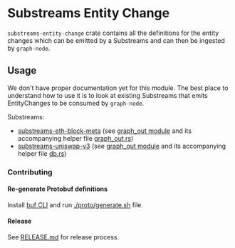 # Substreams Entity Change

`substreams-entity-change` crate contains all the definitions for the entity changes which can be emitted by a Substreams and can then be ingested by `graph-node`.

## Usage

We don't have proper documentation yet for this module. The best place to understand how to use it is to look at existing Substreams that emits EntityChanges to be consumed by `graph-node`.

Substreams:
- [substreams-eth-block-meta](https://github.com/streamingfast/substreams-eth-block-meta) (see [graph_out module](https://github.com/streamingfast/substreams-eth-block-meta/blob/master/src/lib.rs#L62) and its accompanying helper file [graph_out.rs](https://github.com/streamingfast/substreams-eth-block-meta/blob/master/src/graph_out.rs#L6))
- [substreams-uniswap-v3](https://github.com/streamingfast/substreams-uniswap-v3) (see [graph_out module](https://github.com/streamingfast/substreams-uniswap-v3/blob/bc2dc1d88d3e7297b15f67bb4cdb81702396f4f7/src/lib.rs#L1305) and its accompanying helper file [db.rs](https://github.com/streamingfast/substreams-uniswap-v3/blob/develop/src/db.rs))

### Contributing

#### Re-generate Protobuf definitions

Install [buf CLI](https://buf.build/product/cli/) and run [./proto/generate.sh](./proto/generate.sh) file.

#### Release

See [RELEASE.md](./RELEASE.md) for release process.
